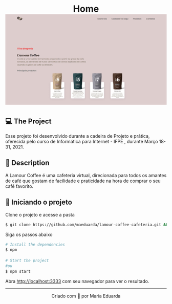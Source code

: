 <h1 align="center">
  Home
<img alt="Home" title="Home" src="home.png">
</h1>

## 💻 The Project

Esse projeto foi desenvolvido durante a cadeira de Projeto e prática, oferecida pelo curso de Informática para Internet - IFPE , durante Março 18-31, 2021. 

## 🧪 Description

A Lamour Coffee é uma cafeteria virtual, direcionada para todos os amantes de café que gostam de facilidade e praticidade na hora de comprar o seu café favorito.

## 🚀 Iniciando o projeto 

Clone o projeto e acesse a pasta

```bash
$ git clone https://github.com/maeduarda/lamour-coffee-cafeteria.git && cd lamour-coffee-cafeteria
```


Siga os passos abaixo
```bash
# Install the dependencies
$ npm

# Start the project
#ou
$ npm start
```

Abra [http://localhost:3333](http://localhost:3333) com seu navegador para ver o resultado.

---
<p align="center">Criado com 💜 por Maria Eduarda</p>
 
